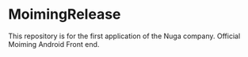 # MoimingRelease
This repository is for the first application of the Nuga company. Official Moiming Android Front end.

